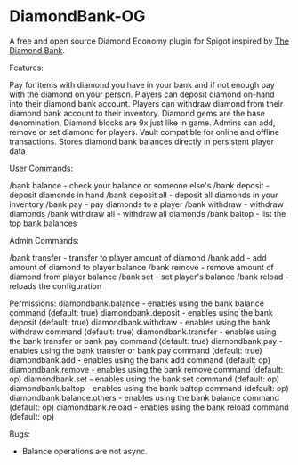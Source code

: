 # DiamondBank-OG

A free and open source Diamond Economy plugin for Spigot inspired by [The Diamond Bank](https://www.spigotmc.org/resources/the-diamond-bank.72020/).

Features:

Pay for items with diamond you have in your bank and if not enough pay with the diamond on your person.
Players can deposit diamond on-hand into their diamond bank account.
Players can withdraw diamond from their diamond bank account to their inventory.
Diamond gems are the base denomination, Diamond blocks are 9x just like in game.
Admins can add, remove or set diamond for players.
Vault compatible for online and offline transactions.
Stores diamond bank balances directly in persistent player data

User Commands:

/bank balance - check your balance or someone else's
/bank deposit - deposit diamonds in hand
/bank deposit all - deposit all diamonds in your inventory
/bank pay <player> <amount> - pay diamonds to a player
/bank withdraw <amount> - withdraw diamonds
/bank withdraw all - withdraw all diamonds
/bank baltop - list the top bank balances

Admin Commands:

/bank transfer <player> <amount> - transfer to player amount of diamond
/bank add <player> <amount> - add amount of diamond to player balance
/bank remove <player> <amount> - remove amount of diamond from player balance
/bank set <player> <amount> - set player's balance
/bank reload - reloads the configuration

Permissions:
diamondbank.balance - enables using the bank balance command (default: true)
diamondbank.deposit - enables using the bank deposit (default: true)
diamondbank.withdraw - enables using the bank withdraw command (default: true)
diamondbank.transfer - enables using the bank transfer or bank pay command (default: true)
diamondbank.pay - enables using the bank transfer or bank pay command (default: true)
diamondbank.add - enables using the bank add command (default: op)
diamondbank.remove - enables using the bank remove command (default: op)
diamondbank.set - enables using the bank set command (default: op)
diamondbank.baltop - enables using the bank baltop command (default: op)
diamondbank.balance.others - enables using the bank balance <player> command (default: op)
diamondbank.reload - enables using the bank reload command (default: op)

Bugs:

- Balance operations are not async.
